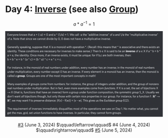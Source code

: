 # Day 4: [Inverse](https://en.wikipedia.org/wiki/Inverse_element) (see also [Group](https://en.wikipedia.org/wiki/Group_(mathematics)))

$$ a*a^{-1}=1 $$

<picture><img alt="Day 4" src="0004.png"></picture>

<center><a href="0003.html">#3</a> (June 3, 2024) $\qquad\leftarrow\qquad$ #4 (June 4, 2024) $\qquad\rightarrow\qquad$ <a href="0005.html">#5</a> (June 5, 2024) </center>